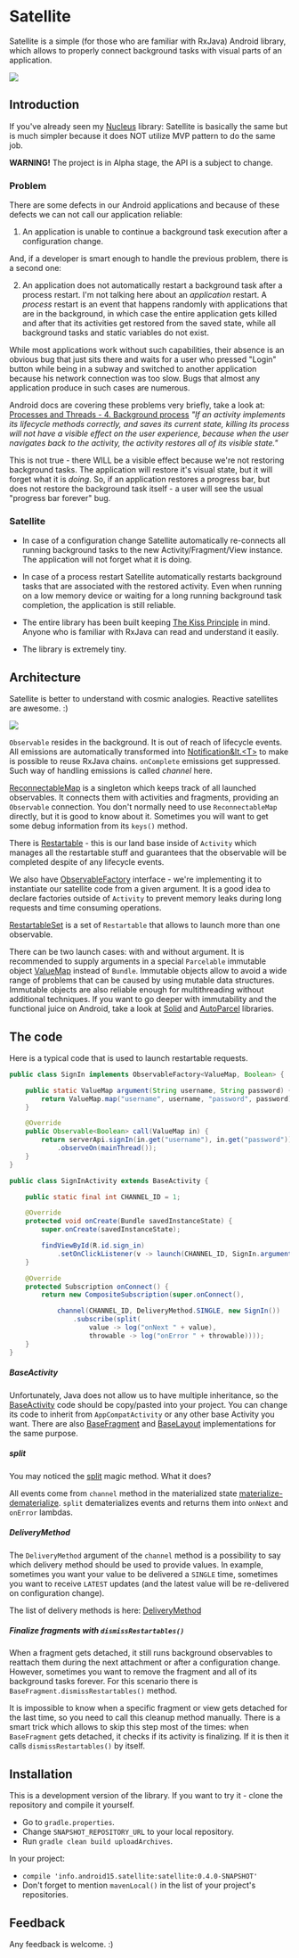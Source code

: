 Satellite
=======

Satellite is a simple (for those who are familiar with RxJava) Android library, which allows
to properly connect background tasks with visual parts of an application.

![](https://github.com/konmik/satellite/blob/images/images/satellite_logo_small.png)

## Introduction

If you've already seen my [Nucleus](https://github.com/konmik/nucleus) library:
Satellite is basically the same but is much simpler because it does NOT utilize MVP pattern
to do the same job.

**WARNING!** The project is in Alpha stage, the API is a subject to change.

### Problem

There are some defects in our Android applications and because of these defects we can not call
our application reliable:

1. An application is unable to continue a background task execution after a configuration change.

And, if a developer is smart enough to handle the previous problem, there is a second one:

2. An application does not automatically restart a background task after a process restart.
I'm not talking here about an *application* restart. A *process* restart is an event that happens randomly with
applications that are in the background, in which case the entire application gets killed and after
that its activities get restored from the saved state, while all background tasks and static variables
do not exist.

While most applications work without such capabilities, their absence is an obvious bug that just sits there
and waits for a user who pressed "Login" button while being in a subway and switched to another application
because his network connection was too slow. Bugs that almost any application produce in such cases
are numerous.

Android docs are covering these problems very briefly, take a look at:
[Processes and Threads - 4. Background process](http://developer.android.com/guide/components/processes-and-threads.html#Lifecycle)
*"If an activity implements its lifecycle methods correctly, and saves
its current state, killing its process will not have a visible effect on
the user experience, because when the user navigates back to the activity,
the activity restores all of its visible state."*

This is not true - there WILL be a visible effect because we're not restoring background tasks.
The application will restore it's visual state, but it will forget what it is *doing*.
So, if an application restores a progress bar, but does not restore the background task itself -
a user will see the usual "progress bar forever" bug.

### Satellite

* In case of a configuration change Satellite automatically re-connects
all running background tasks to the new Activity/Fragment/View instance.
The application will not forget what it is doing.

* In case of a process restart Satellite automatically restarts background tasks that
are associated with the restored activity. Even when running on a low memory device or
waiting for a long running background task completion, the application is still reliable.

* The entire library has been built keeping [The Kiss Principle](https://people.apache.org/~fhanik/kiss.html) in mind.
Anyone who is familiar with RxJava can read and understand it easily.

* The library is extremely tiny.

## Architecture

Satellite is better to understand with cosmic analogies. Reactive satellites are awesome. :)

![](https://github.com/konmik/satellite/blob/images/images/satellite.png)

`Observable` resides in the background. It is out of reach of lifecycle events.
All emissions are automatically transformed
into [Notification&lt.&lt;T&gt;](https://github.com/ReactiveX/RxJava/blob/1.x/src/main/java/rx/Notification.java)
to make is possible to reuse RxJava chains. `onComplete` emissions get suppressed.
Such way of handling emissions is called *channel* here.

[ReconnectableMap](https://github.com/konmik/satellite/blob/master/satellite/src/main/java/satellite/ReconnectableMap.java)
is a singleton which keeps track of all launched observables.
It connects them with activities and fragments, providing an `Observable` connection.
You don't normally need to use `ReconnectableMap` directly, but it is good to know about it.
Sometimes you will want to get some debug information from its `keys()` method.

There is
[Restartable](https://github.com/konmik/satellite/blob/master/satellite/src/main/java/satellite/Restartable.java) -
this is our land base inside of `Activity` which manages all
the restartable stuff and guarantees that the observable will be completed despite of any lifecycle events.

We also have
[ObservableFactory](https://github.com/konmik/satellite/blob/master/satellite/src/main/java/satellite/ObservableFactory.java)
interface - we're implementing it to instantiate our satellite code
from a given argument. It is a good idea to declare factories outside of `Activity` to
prevent memory leaks during long requests and time consuming operations.

[RestartableSet](https://github.com/konmik/satellite/blob/master/satellite/src/main/java/satellite/RestartableSet.java)
is a set of `Restartable` that allows to launch more than one observable.

There can be two launch cases: with and without argument.
It is recommended to supply arguments in a special `Parcelable` immutable object
[ValueMap](https://github.com/konmik/satellite/blob/master/valuemap/src/main/java/valuemap/ValueMap.java)
instead of `Bundle`.
Immutable objects allow to avoid a wide range of problems that can be caused by using mutable
data structures. Immutable objects are also reliable enough for multithreading without additional techniques.
If you want to go deeper with immutability and the functional juice on Android, take a look at
[Solid](https://github.com/konmik/solid)
and
[AutoParcel](https://github.com/frankiesardo/auto-parcel)
libraries.

## The code

Here is a typical code that is used to launch restartable requests.

```java
public class SignIn implements ObservableFactory<ValueMap, Boolean> {

    public static ValueMap argument(String username, String password) {
        return ValueMap.map("username", username, "password", password);
    }

    @Override
    public Observable<Boolean> call(ValueMap in) {
        return serverApi.signIn(in.get("username"), in.get("password"))
            .observeOn(mainThread());
    }
}

public class SignInActivity extends BaseActivity {

    public static final int CHANNEL_ID = 1;

    @Override
    protected void onCreate(Bundle savedInstanceState) {
        super.onCreate(savedInstanceState);

        findViewById(R.id.sign_in)
            .setOnClickListener(v -> launch(CHANNEL_ID, SignIn.argument("joe@mailinator.com", "***")));
    }

    @Override
    protected Subscription onConnect() {
        return new CompositeSubscription(super.onConnect(),

            channel(CHANNEL_ID, DeliveryMethod.SINGLE, new SignIn())
                .subscribe(split(
                    value -> log("onNext " + value),
                    throwable -> log("onError " + throwable))));
    }
}
```

##### BaseActivity

Unfortunately, Java does not allow us to have multiple inheritance, so the
[BaseActivity](https://github.com/konmik/satellite/blob/master/example/src/main/java/satellite/example/base/BaseActivity.java)
code should be copy/pasted into your project. You can change its code to inherit from `AppCompatActivity` or any 
other base Activity you want. There are also
[BaseFragment](https://github.com/konmik/satellite/blob/master/example/src/main/java/satellite/example/base/BaseFragment.java)
and
[BaseLayout](https://github.com/konmik/satellite/blob/master/example/src/main/java/satellite/example/base/BaseLayout.java)
implementations for the same purpose.

##### split

You may noticed the
[split](https://github.com/konmik/satellite/blob/master/satellite/src/main/java/satellite/RxNotification.java)
magic method. What it does?

All events come from `channel` method in the materialized state
[materialize-dematerialize](http://reactivex.io/documentation/operators/materialize-dematerialize.html).
`split` dematerializes events and returns them into `onNext` and `onError` lambdas.

##### DeliveryMethod

The `DeliveryMethod` argument of the `channel` method is a possibility to say which delivery method should be used
to provide values. In example, sometimes you want your value to be delivered a `SINGLE` time,
sometimes you want to receive `LATEST` updates (and the latest value will be re-delivered on configuration change).

The list of delivery methods is here:
[DeliveryMethod](https://github.com/konmik/satellite/blob/master/satellite/src/main/java/satellite/DeliveryMethod.java)

##### Finalize fragments with `dismissRestartables()`

When a fragment gets detached, it still runs background observables to reattach them during
the next attachment or after a configuration change.
However, sometimes you want to remove the fragment and all of its background tasks
forever. For this scenario there is `BaseFragment.dismissRestartables()` method.

It is impossible to know when a specific fragment or view gets detached for the last time, so you need to call this
cleanup method manually. There is a smart trick which allows to skip this step most of the times:
when `BaseFragment` gets detached, it checks if its activity is finalizing. If it is then it calls `dismissRestartables()`
by itself.

## Installation

This is a development version of the library.
If you want to try it - clone the repository and compile it yourself.

* Go to `gradle.properties`.
* Change `SNAPSHOT_REPOSITORY_URL` to your local repository.
* Run `gradle clean build uploadArchives`.

In your project:

* `compile 'info.android15.satellite:satellite:0.4.0-SNAPSHOT'`
* Don't forget to mention `mavenLocal()` in the list of your project's repositories.

## Feedback

Any feedback is welcome. :)

